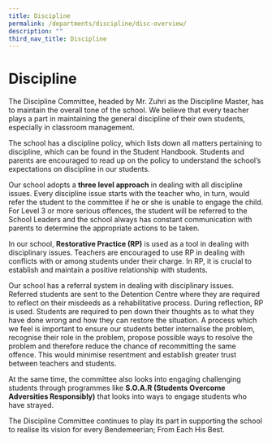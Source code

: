 ```yaml
---
title: Discipline
permalink: /departments/discipline/disc-overview/
description: ""
third_nav_title: Discipline
---
```


# Discipline

The Discipline Committee, headed by Mr. Zuhri as the Discipline Master, has to maintain the overall tone of the school. We believe that every teacher plays a part in maintaining the general discipline of their own students, especially in classroom management.

The school has a discipline policy, which lists down all matters pertaining to discipline, which can be found in the Student Handbook. Students and parents are encouraged to read up on the policy to understand the school’s expectations on discipline in our students.

Our school adopts a **three level approach** in dealing with all discipline issues. Every discipline issue starts with the teacher who, in turn, would refer the student to the committee if he or she is unable to engage the child. For Level 3 or more serious offences, the student will be referred to the School Leaders and the school always has constant communication with parents to determine the appropriate actions to be taken.

In our school, **Restorative Practice (RP)** is used as a tool in dealing with disciplinary issues. Teachers are encouraged to use RP in dealing with conflicts with or among students under their charge. In RP, it is crucial to establish and maintain a positive relationship with students.

Our school has a referral system in dealing with disciplinary issues. Referred students are sent to the Detention Centre where they are required to reflect on their misdeeds as a rehabilitative process. During reflection, RP is used. Students are required to pen down their thoughts as to what they have done wrong and how they can restore the situation. A process which we feel is important to ensure our students better internalise the problem, recognise their role in the problem, propose possible ways to resolve the problem and therefore reduce the chance of recommitting the same offence. This would minimise resentment and establish greater trust between teachers and students.

At the same time, the committee also looks into engaging challenging students through programmes like **S.O.A.R (Students Overcome Adversities Responsibly)** that looks into ways to engage students who have strayed.

The Discipline Committee continues to play its part in supporting the school to realise its vision for every Bendemeerian; From Each His Best.
